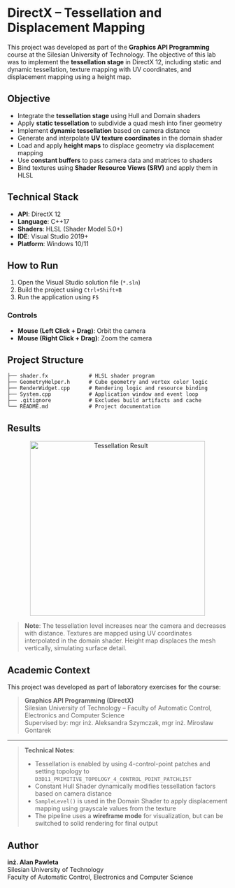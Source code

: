 # DirectX – Tessellation and Displacement Mapping

This project was developed as part of the **Graphics API Programming** course at the Silesian University of Technology. The objective of this lab was to implement the **tessellation stage** in DirectX 12, including static and dynamic tessellation, texture mapping with UV coordinates, and displacement mapping using a height map.

## Objective

- Integrate the **tessellation stage** using Hull and Domain shaders
- Apply **static tessellation** to subdivide a quad mesh into finer geometry
- Implement **dynamic tessellation** based on camera distance
- Generate and interpolate **UV texture coordinates** in the domain shader
- Load and apply **height maps** to displace geometry via displacement mapping
- Use **constant buffers** to pass camera data and matrices to shaders
- Bind textures using **Shader Resource Views (SRV)** and apply them in HLSL

## Technical Stack

- **API**: DirectX 12
- **Language**: C++17
- **Shaders**: HLSL (Shader Model 5.0+)
- **IDE**: Visual Studio 2019+
- **Platform**: Windows 10/11

## How to Run

1. Open the Visual Studio solution file (`*.sln`)
2. Build the project using `Ctrl+Shift+B`
3. Run the application using `F5`

### Controls

- **Mouse (Left Click + Drag)**: Orbit the camera
- **Mouse (Right Click + Drag)**: Zoom the camera

## Project Structure

```
├── shader.fx             # HLSL shader program
├── GeometryHelper.h      # Cube geometry and vertex color logic
├── RenderWidget.cpp      # Rendering logic and resource binding
├── System.cpp            # Application window and event loop
├── .gitignore            # Excludes build artifacts and cache
└── README.md             # Project documentation
```

## Results

<p align="center">
  <img src="https://github.com/user-attachments/assets/d2cb2762-9cc2-4b5a-8f7e-a8aa1df58c23" alt="Tessellation Result" width="400"/>
</p>

> **Note**: The tessellation level increases near the camera and decreases with distance. Textures are mapped using UV coordinates interpolated in the domain shader. Height map displaces the mesh vertically, simulating surface detail.

## Academic Context

This project was developed as part of laboratory exercises for the course:

> **Graphics API Programming (DirectX)**  
> Silesian University of Technology – Faculty of Automatic Control, Electronics and Computer Science  
> Supervised by: mgr inż. Aleksandra Szymczak, mgr inż. Mirosław Gontarek

---

> **Technical Notes**:
> - Tessellation is enabled by using 4-control-point patches and setting topology to `D3D11_PRIMITIVE_TOPOLOGY_4_CONTROL_POINT_PATCHLIST`
> - Constant Hull Shader dynamically modifies tessellation factors based on camera distance
> - `SampleLevel()` is used in the Domain Shader to apply displacement mapping using grayscale values from the texture
> - The pipeline uses a **wireframe mode** for visualization, but can be switched to solid rendering for final output

## Author

**inż. Alan Pawleta**  
Silesian University of Technology  
Faculty of Automatic Control, Electronics and Computer Science

